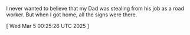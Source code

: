  
 I never wanted to believe that my Dad was stealing from his job as a road worker. But when I got home, all the signs were there.

 
[ 
Wed Mar  5 00:25:26 UTC 2025
 ]
